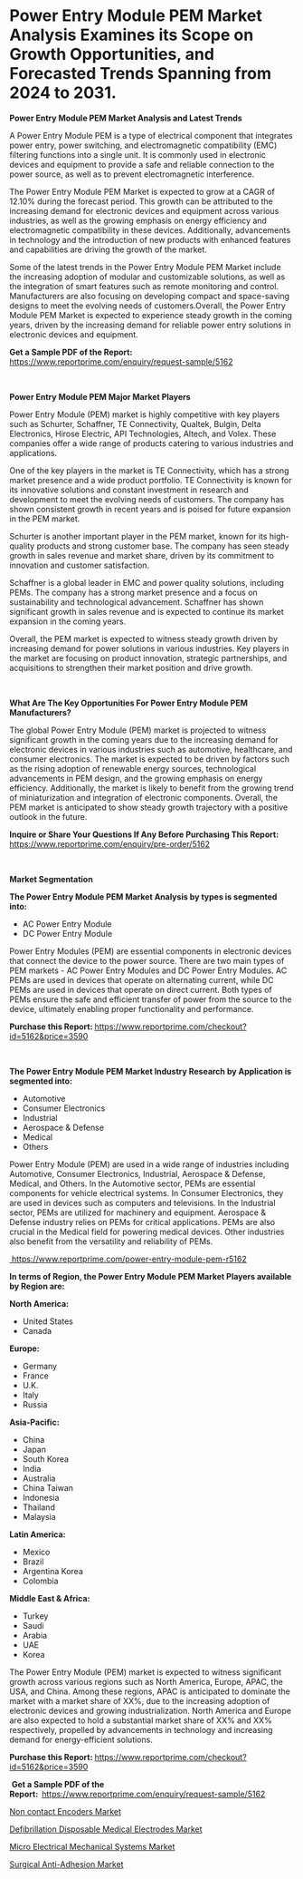 <p><h1>Power Entry Module PEM Market Analysis Examines its Scope on Growth Opportunities, and Forecasted Trends Spanning from 2024 to 2031.</h1></p><p><strong>Power Entry Module PEM Market Analysis and Latest Trends</strong></p>
<p><p>A Power Entry Module PEM is a type of electrical component that integrates power entry, power switching, and electromagnetic compatibility (EMC) filtering functions into a single unit. It is commonly used in electronic devices and equipment to provide a safe and reliable connection to the power source, as well as to prevent electromagnetic interference.</p><p>The Power Entry Module PEM Market is expected to grow at a CAGR of 12.10% during the forecast period. This growth can be attributed to the increasing demand for electronic devices and equipment across various industries, as well as the growing emphasis on energy efficiency and electromagnetic compatibility in these devices. Additionally, advancements in technology and the introduction of new products with enhanced features and capabilities are driving the growth of the market.</p><p>Some of the latest trends in the Power Entry Module PEM Market include the increasing adoption of modular and customizable solutions, as well as the integration of smart features such as remote monitoring and control. Manufacturers are also focusing on developing compact and space-saving designs to meet the evolving needs of customers.Overall, the Power Entry Module PEM Market is expected to experience steady growth in the coming years, driven by the increasing demand for reliable power entry solutions in electronic devices and equipment.</p></p>
<p><strong>Get a Sample PDF of the Report:&nbsp;</strong> <a href="https://www.reportprime.com/enquiry/request-sample/5162">https://www.reportprime.com/enquiry/request-sample/5162</a></p>
<p>&nbsp;</p>
<p><strong>Power Entry Module PEM Major Market Players</strong></p>
<p><p>Power Entry Module (PEM) market is highly competitive with key players such as Schurter, Schaffner, TE Connectivity, Qualtek, Bulgin, Delta Electronics, Hirose Electric, API Technologies, Altech, and Volex. These companies offer a wide range of products catering to various industries and applications.</p><p>One of the key players in the market is TE Connectivity, which has a strong market presence and a wide product portfolio. TE Connectivity is known for its innovative solutions and constant investment in research and development to meet the evolving needs of customers. The company has shown consistent growth in recent years and is poised for future expansion in the PEM market.</p><p>Schurter is another important player in the PEM market, known for its high-quality products and strong customer base. The company has seen steady growth in sales revenue and market share, driven by its commitment to innovation and customer satisfaction.</p><p>Schaffner is a global leader in EMC and power quality solutions, including PEMs. The company has a strong market presence and a focus on sustainability and technological advancement. Schaffner has shown significant growth in sales revenue and is expected to continue its market expansion in the coming years.</p><p>Overall, the PEM market is expected to witness steady growth driven by increasing demand for power solutions in various industries. Key players in the market are focusing on product innovation, strategic partnerships, and acquisitions to strengthen their market position and drive growth.</p></p>
<p>&nbsp;</p>
<p><strong>What Are The Key Opportunities For Power Entry Module PEM Manufacturers?</strong></p>
<p><p>The global Power Entry Module (PEM) market is projected to witness significant growth in the coming years due to the increasing demand for electronic devices in various industries such as automotive, healthcare, and consumer electronics. The market is expected to be driven by factors such as the rising adoption of renewable energy sources, technological advancements in PEM design, and the growing emphasis on energy efficiency. Additionally, the market is likely to benefit from the growing trend of miniaturization and integration of electronic components. Overall, the PEM market is anticipated to show steady growth trajectory with a positive outlook in the future.</p></p>
<p><strong>Inquire or Share Your Questions If Any Before Purchasing This Report:</strong> <a href="https://www.reportprime.com/enquiry/pre-order/5162">https://www.reportprime.com/enquiry/pre-order/5162</a></p>
<p>&nbsp;</p>
<p><strong>Market Segmentation</strong></p>
<p><strong>The Power Entry Module PEM Market Analysis by types is segmented into:</strong></p>
<p><ul><li>AC Power Entry Module</li><li>DC Power Entry Module</li></ul></p>
<p><p>Power Entry Modules (PEM) are essential components in electronic devices that connect the device to the power source. There are two main types of PEM markets - AC Power Entry Modules and DC Power Entry Modules. AC PEMs are used in devices that operate on alternating current, while DC PEMs are used in devices that operate on direct current. Both types of PEMs ensure the safe and efficient transfer of power from the source to the device, ultimately enabling proper functionality and performance.</p></p>
<p><strong>Purchase this Report:&nbsp;</strong><a href="https://www.reportprime.com/checkout?id=5162&price=3590">https://www.reportprime.com/checkout?id=5162&price=3590</a></p>
<p>&nbsp;</p>
<p><strong>The Power Entry Module PEM Market Industry Research by Application is segmented into:</strong></p>
<p><ul><li>Automotive</li><li>Consumer Electronics</li><li>Industrial</li><li>Aerospace & Defense</li><li>Medical</li><li>Others</li></ul></p>
<p><p>Power Entry Module (PEM) are used in a wide range of industries including Automotive, Consumer Electronics, Industrial, Aerospace & Defense, Medical, and Others. In the Automotive sector, PEMs are essential components for vehicle electrical systems. In Consumer Electronics, they are used in devices such as computers and televisions. In the Industrial sector, PEMs are utilized for machinery and equipment. Aerospace & Defense industry relies on PEMs for critical applications. PEMs are also crucial in the Medical field for powering medical devices. Other industries also benefit from the versatility and reliability of PEMs.</p></p>
<p><a href="https://www.reportprime.com/power-entry-module-pem-r5162">&nbsp;https://www.reportprime.com/power-entry-module-pem-r5162</a></p>
<p><strong>In terms of Region, the Power Entry Module PEM Market Players available by Region are:</strong></p>
<p>
    <p> <strong> North America: </strong>
        <ul>
            <li>United States</li>
            <li>Canada</li>
        </ul>
        </p> 
    <p> <strong> Europe: </strong>
        <ul>
            <li>Germany</li>
            <li>France</li>
            <li>U.K.</li>
            <li>Italy</li>
            <li>Russia</li>
        </ul>
        </p> 
    <p> <strong> Asia-Pacific: </strong>
        <ul>
            <li>China</li>
            <li>Japan</li>
            <li>South Korea</li>
            <li>India</li>
            <li>Australia</li>
            <li>China Taiwan</li>
            <li>Indonesia</li>
            <li>Thailand</li>
            <li>Malaysia</li>
        </ul>
        </p> 
    <p> <strong> Latin America: </strong>
        <ul>
            <li>Mexico</li>
            <li>Brazil</li>
            <li>Argentina Korea</li>
            <li>Colombia</li>
        </ul>
        </p> 
    <p> <strong> Middle East & Africa: </strong>
        <ul>
            <li>Turkey</li>
            <li>Saudi</li>
            <li>Arabia</li>
            <li>UAE</li>
            <li>Korea</li>
        </ul>
    </p>
    </p>
<p><p>The Power Entry Module (PEM) market is expected to witness significant growth across various regions such as North America, Europe, APAC, the USA, and China. Among these regions, APAC is anticipated to dominate the market with a market share of XX%, due to the increasing adoption of electronic devices and growing industrialization. North America and Europe are also expected to hold a substantial market share of XX% and XX% respectively, propelled by advancements in technology and increasing demand for energy-efficient solutions.</p></p>
<p><strong>Purchase this Report: </strong><a href="https://www.reportprime.com/checkout?id=5162&price=3590">https://www.reportprime.com/checkout?id=5162&price=3590</a></p>
<p>&nbsp;<strong>Get a Sample PDF of the Report:&nbsp;&nbsp;</strong><a href="https://www.reportprime.com/enquiry/request-sample/5162">https://www.reportprime.com/enquiry/request-sample/5162</a></p>
<p><strong></strong></p>
<p><p><a href="https://github.com/syaifulanwaramsyori/Market-Research-Report-List-1/blob/main/non-contact-encoders-market.md">Non contact Encoders Market</a></p><p><a href="https://issuu.com/reportprime-2/docs/defibrillation-disposable-medical-electrodes-marke">Defibrillation Disposable Medical Electrodes Market</a></p><p><a href="https://github.com/vregtldg37/Market-Research-Report-List-1/blob/main/micro-electrical-mechanical-systems-market.md">Micro Electrical Mechanical Systems Market</a></p><p><a href="https://issuu.com/reportprime-2/docs/surgical-anti-adhesion-market-size-2030.pptx">Surgical Anti-Adhesion Market</a></p></p>